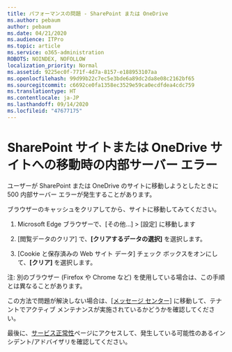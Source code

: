 ```yaml
---
title: パフォーマンスの問題 - SharePoint または OneDrive
ms.author: pebaum
author: pebaum
ms.date: 04/21/2020
ms.audience: ITPro
ms.topic: article
ms.service: o365-administration
ROBOTS: NOINDEX, NOFOLLOW
localization_priority: Normal
ms.assetid: 9225ec0f-771f-4d7a-8157-e188953107aa
ms.openlocfilehash: 99d99b22c7ec5e3bde6a89dc2da8e08c2162bf65
ms.sourcegitcommit: c6692ce0fa1358ec3529e59ca0ecdfdea4cdc759
ms.translationtype: HT
ms.contentlocale: ja-JP
ms.lasthandoff: 09/14/2020
ms.locfileid: "47677175"
---
```

# <a name="internal-server-error-when-navigating-to-sharepoint-or-onedrive-sites"></a>SharePoint サイトまたは OneDrive サイトへの移動時の内部サーバー エラー

ユーザーが SharePoint または OneDrive のサイトに移動しようとしたときに 500 内部サーバー エラーが発生することがあります。 

ブラウザーのキャッシュをクリアしてから、サイトに移動してみてください。


1. Microsoft Edge ブラウザーで、[その他...] > [設定] に移動します

2. [閲覧データのクリア] で、**[クリアするデータの選択]** を選択します。

3. [Cookie と保存済みの Web サイト データ] チェック ボックスをオンにして、**[クリア]** を選択します。

注: 別のブラウザー (Firefox や Chrome など) を使用している場合は、この手順とは異なることがあります。

この方法で問題が解決しない場合は、[[メッセージ センター]](https://portal.office.com/adminportal/home#/MessageCenter) に移動して、テナントでアクティブ メンテナンスが実施されているかどうかを確認してください。

最後に、[サービス正常性](https://portal.office.com/adminportal/home#/servicehealth)ページにアクセスして、発生している可能性のあるインシデント/アドバイザリを確認してください。

